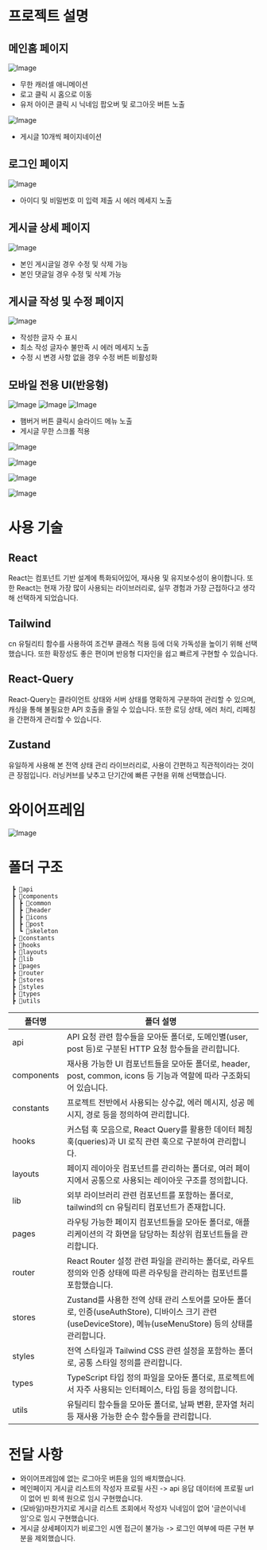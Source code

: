 # 프로젝트 설명

## 메인홈 페이지

![Image](https://github.com/user-attachments/assets/8d2fc449-9ef6-4192-b246-0eee06f7f72e)

- 무한 캐러셀 애니메이션
- 로고 클릭 시 홈으로 이동
- 유저 아이콘 클릭 시 닉네임 팝오버 및 로그아웃 버튼 노출

![Image](https://github.com/user-attachments/assets/490172d6-88f7-4b9f-a0c1-3ce328023052)

- 게시글 10개씩 페이지네이션

## 로그인 페이지

![Image](https://github.com/user-attachments/assets/a1f0157a-0520-4c78-a745-e6b69eac9d74)

- 아이디 및 비밀번호 미 입력 제출 시 에러 메세지 노출

## 게시글 상세 페이지

![Image](https://github.com/user-attachments/assets/780708ee-861c-4b5a-b02f-defe021c501c)

- 본인 게시글일 경우 수정 및 삭제 가능
- 본인 댓글일 경우 수정 및 삭제 가능

## 게시글 작성 및 수정 페이지

![Image](https://github.com/user-attachments/assets/b289168e-28e0-438e-b689-4a90e2c18f6f)

- 작성한 글자 수 표시
- 최소 작성 글자수 불만족 시 에러 메세지 노출
- 수정 시 변경 사항 없을 경우 수정 버튼 비활성화

## 모바일 전용 UI(반응형)

![Image](https://github.com/user-attachments/assets/b233f3af-5a57-4653-af44-1eca62bac3aa)
![Image](https://github.com/user-attachments/assets/a3d6387c-f180-4d53-96b2-f25724ab8a9c)
![Image](https://github.com/user-attachments/assets/8d8297e3-2243-4394-84df-842480382858)

- 햄버거 버튼 클릭시 슬라이드 메뉴 노출
- 게시글 무한 스크롤 적용

![Image](https://github.com/user-attachments/assets/6fef0534-4114-4084-84e2-0b420641ce44)

![Image](https://github.com/user-attachments/assets/766fc946-f2e3-440e-b067-f7eb54f6c19f)

![Image](https://github.com/user-attachments/assets/4fd6dd8e-e4ae-4b68-b83a-c264bf799bf6)

![Image](https://github.com/user-attachments/assets/b96ea655-47a3-4ec8-8798-6369fc816cb0)

# 사용 기술

## React

React는 컴포넌트 기반 설계에 특화되어있어, 재사용 및 유지보수성이 용이합니다. 또한 React는 현재 가장 많이 사용되는 라이브러리로, 실무 경험과 가장 근접하다고 생각해 선택하게 되었습니다.

## Tailwind

cn 유틸리티 함수를 사용하여 조건부 클래스 적용 등에 더욱 가독성을 높이기 위해 선택했습니다. 또한 확장성도 좋은 편이며 반응형 디자인을 쉽고 빠르게 구현할 수 있습니다.

## React-Query

React-Query는 클라이언트 상태와 서버 상태를 명확하게 구분하여 관리할 수 있으며, 캐싱을 통해 불필요한 API 호출을 줄일 수 있습니다. 또한 로딩 상태, 에러 처리, 리페칭을 간편하게 관리할 수 있습니다.

## Zustand

유일하게 사용해 본 전역 상태 관리 라이브러리로, 사용이 간편하고 직관적이라는 것이 큰 장점입니다. 러닝커브를 낮추고 단기간에 빠른 구현을 위해 선택했습니다.

# 와이어프레임

![Image](https://github.com/user-attachments/assets/07234f76-8f96-4a7f-9b57-7c38c48fd568)

# 폴더 구조

```📦src
 ┣ 📂api
 ┣ 📂components
 ┃ ┣ 📂common
 ┃ ┣ 📂header
 ┃ ┣ 📂icons
 ┃ ┣ 📂post
 ┃ ┗ 📂skeleton
 ┣ 📂constants
 ┣ 📂hooks
 ┣ 📂layouts
 ┣ 📂lib
 ┣ 📂pages
 ┣ 📂router
 ┣ 📂stores
 ┣ 📂styles
 ┣ 📂types
 ┣ 📂utils
```

| 폴더명     | 폴더 설명                                                                                                                                        |
| ---------- | ------------------------------------------------------------------------------------------------------------------------------------------------ |
| api        | API 요청 관련 함수들을 모아둔 폴더로, 도메인별(user, post 등)로 구분된 HTTP 요청 함수들을 관리합니다.                                            |
| components | 재사용 가능한 UI 컴포넌트들을 모아둔 폴더로, header, post, common, icons 등 기능과 역할에 따라 구조화되어 있습니다.                              |
| constants  | 프로젝트 전반에서 사용되는 상수값, 에러 메시지, 성공 메시지, 경로 등을 정의하여 관리합니다.                                                      |
| hooks      | 커스텀 훅 모음으로, React Query를 활용한 데이터 페칭 훅(queries)과 UI 로직 관련 훅으로 구분하여 관리합니다.                                      |
| layouts    | 페이지 레이아웃 컴포넌트를 관리하는 폴더로, 여러 페이지에서 공통으로 사용되는 레이아웃 구조를 정의합니다.                                        |
| lib        | 외부 라이브러리 관련 컴포넌트를 포함하는 폴더로, tailwind의 cn 유틸리티 컴포넌트가 존재합니다.                                    |
| pages      | 라우팅 가능한 페이지 컴포넌트들을 모아둔 폴더로, 애플리케이션의 각 화면을 담당하는 최상위 컴포넌트들을 관리합니다.                               |
| router     | React Router 설정 관련 파일을 관리하는 폴더로, 라우트 정의와 인증 상태에 따른 라우팅을 관리하는 컴포넌트를 포함했습니다.                                                       |
| stores     | Zustand를 사용한 전역 상태 관리 스토어를 모아둔 폴더로, 인증(useAuthStore), 디바이스 크기 관련(useDeviceStore), 메뉴(useMenuStore) 등의 상태를 관리합니다. |
| styles     | 전역 스타일과 Tailwind CSS 관련 설정을 포함하는 폴더로, 공통 스타일 정의를 관리합니다.                                                           |
| types      | TypeScript 타입 정의 파일을 모아둔 폴더로, 프로젝트에서 자주 사용되는 인터페이스, 타입 등을 정의합니다.                                          |
| utils      | 유틸리티 함수들을 모아둔 폴더로, 날짜 변환, 문자열 처리 등 재사용 가능한 순수 함수들을 관리합니다.                                        |

# 전달 사항

- 와이어프레임에 없는 로그아웃 버튼을 임의 배치했습니다.
- 메인페이지 게시글 리스트의 작성자 프로필 사진 -> api 응답 데이터에 프로필 url이 없어 빈 회색 원으로 임시 구현했습니다.
- (모바일)마찬가지로 게시글 리스트 조회에서 작성자 닉네임이 없어 '글쓴이닉네임'으로 임시 구현했습니다.
- 게시글 상세페이지가 비로그인 시엔 접근이 불가능 -> 로그인 여부에 따른 구현 부분을 제외했습니다.
